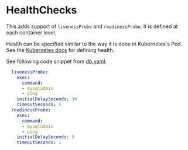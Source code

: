 # HealthChecks

This adds support of `livenessProbe` and `readinessProbe`. It is defined at each container level.

Health can be specified similar to the way it is done in Kubernetes's Pod. See the [Kubernetes docs](https://kubernetes.io/docs/api-reference/v1.6/#probe-v1-core) for defining health.

See following code snippet from [db.yaml](./db.yaml):

```yaml
  livenessProbe:
    exec:
      command:
      - mysqladmin
      - ping
    initialDelaySeconds: 30
    timeoutSeconds: 5
  readinessProbe:
    exec:
      command:
      - mysqladmin
      - ping
    initialDelaySeconds: 5
    timeoutSeconds: 1

```
